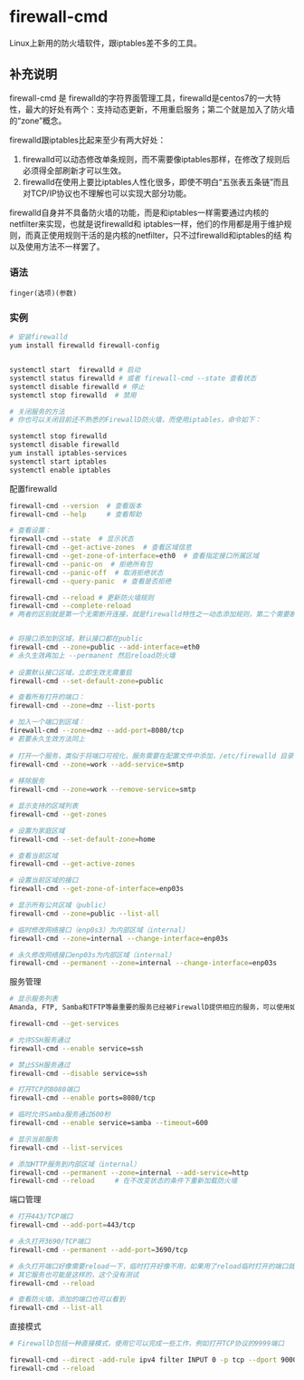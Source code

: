 firewall-cmd
===

Linux上新用的防火墙软件，跟iptables差不多的工具。

## 补充说明

firewall-cmd 是 firewalld的字符界面管理工具，firewalld是centos7的一大特性，最大的好处有两个：支持动态更新，不用重启服务；第二个就是加入了防火墙的“zone”概念。

firewalld跟iptables比起来至少有两大好处：

1. firewalld可以动态修改单条规则，而不需要像iptables那样，在修改了规则后必须得全部刷新才可以生效。
2. firewalld在使用上要比iptables人性化很多，即使不明白“五张表五条链”而且对TCP/IP协议也不理解也可以实现大部分功能。

firewalld自身并不具备防火墙的功能，而是和iptables一样需要通过内核的netfilter来实现，也就是说firewalld和 iptables一样，他们的作用都是用于维护规则，而真正使用规则干活的是内核的netfilter，只不过firewalld和iptables的结 构以及使用方法不一样罢了。



### 语法  

```
finger(选项)(参数)
```


### 实例  

```bash
# 安装firewalld
yum install firewalld firewall-config


systemctl start  firewalld # 启动
systemctl status firewalld # 或者 firewall-cmd --state 查看状态
systemctl disable firewalld # 停止
systemctl stop firewalld  # 禁用

# 关闭服务的方法
# 你也可以关闭目前还不熟悉的FirewallD防火墙，而使用iptables，命令如下：

systemctl stop firewalld
systemctl disable firewalld
yum install iptables-services
systemctl start iptables
systemctl enable iptables
```

配置firewalld

```bash
firewall-cmd --version  # 查看版本
firewall-cmd --help     # 查看帮助

# 查看设置：
firewall-cmd --state  # 显示状态
firewall-cmd --get-active-zones  # 查看区域信息
firewall-cmd --get-zone-of-interface=eth0  # 查看指定接口所属区域
firewall-cmd --panic-on  # 拒绝所有包
firewall-cmd --panic-off  # 取消拒绝状态
firewall-cmd --query-panic  # 查看是否拒绝

firewall-cmd --reload # 更新防火墙规则
firewall-cmd --complete-reload
# 两者的区别就是第一个无需断开连接，就是firewalld特性之一动态添加规则，第二个需要断开连接，类似重启服务


# 将接口添加到区域，默认接口都在public
firewall-cmd --zone=public --add-interface=eth0
# 永久生效再加上 --permanent 然后reload防火墙
 
# 设置默认接口区域，立即生效无需重启
firewall-cmd --set-default-zone=public

# 查看所有打开的端口：
firewall-cmd --zone=dmz --list-ports

# 加入一个端口到区域：
firewall-cmd --zone=dmz --add-port=8080/tcp
# 若要永久生效方法同上
 
# 打开一个服务，类似于将端口可视化，服务需要在配置文件中添加，/etc/firewalld 目录下有services文件夹，这个不详细说了，详情参考文档
firewall-cmd --zone=work --add-service=smtp
 
# 移除服务
firewall-cmd --zone=work --remove-service=smtp

# 显示支持的区域列表
firewall-cmd --get-zones

# 设置为家庭区域
firewall-cmd --set-default-zone=home

# 查看当前区域
firewall-cmd --get-active-zones

# 设置当前区域的接口
firewall-cmd --get-zone-of-interface=enp03s

# 显示所有公共区域（public）
firewall-cmd --zone=public --list-all

# 临时修改网络接口（enp0s3）为内部区域（internal）
firewall-cmd --zone=internal --change-interface=enp03s

# 永久修改网络接口enp03s为内部区域（internal）
firewall-cmd --permanent --zone=internal --change-interface=enp03s
```

服务管理

```bash
# 显示服务列表  
Amanda, FTP, Samba和TFTP等最重要的服务已经被FirewallD提供相应的服务，可以使用如下命令查看：

firewall-cmd --get-services

# 允许SSH服务通过
firewall-cmd --enable service=ssh

# 禁止SSH服务通过
firewall-cmd --disable service=ssh

# 打开TCP的8080端口
firewall-cmd --enable ports=8080/tcp

# 临时允许Samba服务通过600秒
firewall-cmd --enable service=samba --timeout=600

# 显示当前服务
firewall-cmd --list-services

# 添加HTTP服务到内部区域（internal）
firewall-cmd --permanent --zone=internal --add-service=http
firewall-cmd --reload     # 在不改变状态的条件下重新加载防火墙
```

端口管理

```bash
# 打开443/TCP端口
firewall-cmd --add-port=443/tcp

# 永久打开3690/TCP端口
firewall-cmd --permanent --add-port=3690/tcp

# 永久打开端口好像需要reload一下，临时打开好像不用，如果用了reload临时打开的端口就失效了
# 其它服务也可能是这样的，这个没有测试
firewall-cmd --reload

# 查看防火墙，添加的端口也可以看到
firewall-cmd --list-all
```

直接模式

```bash
# FirewallD包括一种直接模式，使用它可以完成一些工作，例如打开TCP协议的9999端口

firewall-cmd --direct -add-rule ipv4 filter INPUT 0 -p tcp --dport 9000 -j ACCEPT
firewall-cmd --reload
```
